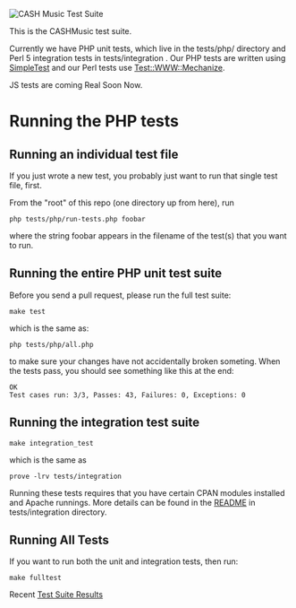 ![CASH Music Test Suite](https://cashmusic.s3.amazonaws.com/permalink/images/readme_testsuite_.jpg)

This is the CASHMusic test suite.

Currently we have PHP unit tests, which live in the tests/php/ directory and
Perl 5 integration tests in tests/integration .
Our PHP tests are written using [SimpleTest](http://www.simpletest.org/) and
our Perl tests use [Test::WWW::Mechanize](http://p3rl.org/Test::WWW::Mechanize/).

JS tests are coming Real Soon Now.

# Running the PHP tests

## Running an individual test file

If you just wrote a new test, you probably just want to run that single test
file, first.

From the "root" of this repo (one directory up from here), run

    php tests/php/run-tests.php foobar

where the string foobar appears in the filename of the test(s) that you want to
run.

## Running the entire PHP unit test suite

Before you send a pull request, please run the full test suite:

    make test

which is the same as:

    php tests/php/all.php

to make sure your changes have not accidentally broken someting.
When the tests pass, you should see something like this at the end:

    OK
    Test cases run: 3/3, Passes: 43, Failures: 0, Exceptions: 0

## Running the integration test suite

    make integration_test

which is the same as

    prove -lrv tests/integration

Running these tests requires that you have certain CPAN modules installed
and Apache runnings. More details can be found in the [README](https://github.com/cashmusic/DIY/blob/master/tests/integration/README.md) in tests/integration
directory.

## Running All Tests

If you want to run both the unit and integration tests, then run:

    make fulltest

Recent [Test Suite Results](http://dev.cashmusic.org:3000/project/DIY)
